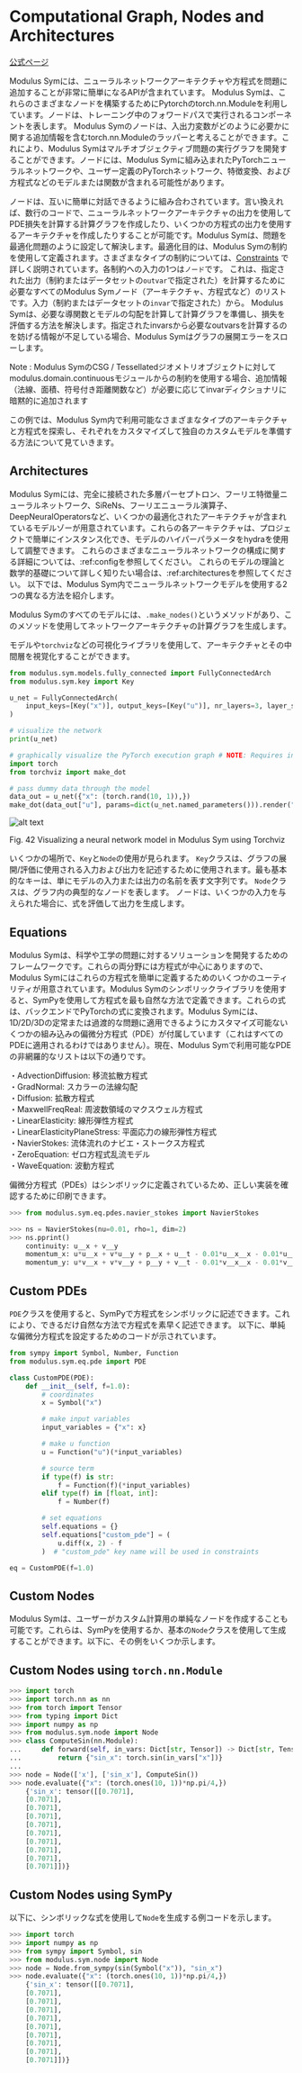 # Computational Graph, Nodes and Architectures

[公式ページ](https://docs.nvidia.com/deeplearning/modulus/modulus-sym/user_guide/features/nodes.html)

Modulus Symには、ニューラルネットワークアーキテクチャや方程式を問題に追加することが非常に簡単になるAPIが含まれています。
Modulus Symは、これらのさまざまなノードを構築するためにPytorchのtorch.nn.Moduleを利用しています。ノードは、トレーニング中のフォワードパスで実行されるコンポーネントを表します。
Modulus Symのノードは、入出力変数がどのように必要かに関する追加情報を含むtorch.nn.Moduleのラッパーと考えることができます。これにより、Modulus Symはマルチオブジェクティブ問題の実行グラフを開発することができます。ノードには、Modulus Symに組み込まれたPyTorchニューラルネットワークや、ユーザー定義のPyTorchネットワーク、特徴変換、および方程式などのモデルまたは関数が含まれる可能性があります。

ノードは、互いに簡単に対話できるように組み合わされています。言い換えれば、数行のコードで、ニューラルネットワークアーキテクチャの出力を使用してPDE損失を計算する計算グラフを作成したり、いくつかの方程式の出力を使用するアーキテクチャを作成したりすることが可能です。Modulus Symは、問題を最適化問題のように設定して解決します。最適化目的は、Modulus Symの制約を使用して定義されます。さまざまなタイプの制約については、[Constraints](https://docs.nvidia.com/deeplearning/modulus/modulus-sym/user_guide/features/constraints.html#constraints-doc) で詳しく説明されています。各制約への入力の1つは```ノード```です。
これは、指定された出力（制約またはデータセットの```outvar```で指定された）を計算するために必要なすべてのModulus Symノード（アーキテクチャ、方程式など）のリストです。入力（制約またはデータセットの```invar```で指定された）から。 Modulus Symは、必要な導関数とモデルの勾配を計算して計算グラフを準備し、損失を評価する方法を解決します。指定されたinvarsから必要なoutvarsを計算するのを妨げる情報が不足している場合、Modulus Symはグラフの展開エラーをスローします。

Note :
Modulus SymのCSG / Tessellatedジオメトリオブジェクトに対してmodulus.domain.continuousモジュールからの制約を使用する場合、追加情報（法線、面積、符号付き距離関数など）が必要に応じてinvarディクショナリに暗黙的に追加されます

この例では、Modulus Sym内で利用可能なさまざまなタイプのアーキテクチャと方程式を探索し、それぞれをカスタマイズして独自のカスタムモデルを準備する方法について見ていきます。

## Architectures

Modulus Symには、完全に接続された多層パーセプトロン、フーリエ特徴量ニューラルネットワーク、SiReNs、フーリエニューラル演算子、DeepNeuralOperatorsなど、いくつかの最適化されたアーキテクチャが含まれているモデルゾーが用意されています。これらの各アーキテクチャは、プロジェクトで簡単にインスタンス化でき、モデルのハイパーパラメータをhydraを使用して調整できます。
これらのさまざまなニューラルネットワークの構成に関する詳細については、:ref:configを参照してください。
これらのモデルの理論と数学的基礎について詳しく知りたい場合は、:ref:architecturesを参照してください。
以下では、Modulus Sym内でニューラルネットワークモデルを使用する2つの異なる方法を紹介します。

Modulus Symのすべてのモデルには、```.make_nodes()```というメソッドがあり、このメソッドを使用してネットワークアーキテクチャの計算グラフを生成します。

モデルや```torchviz```などの可視化ライブラリを使用して、アーキテクチャとその中間層を視覚化することができます。

```python
from modulus.sym.models.fully_connected import FullyConnectedArch
from modulus.sym.key import Key

u_net = FullyConnectedArch(
    input_keys=[Key("x")], output_keys=[Key("u")], nr_layers=3, layer_size=32
)

# visualize the network
print(u_net)

# graphically visualize the PyTorch execution graph # NOTE: Requires installing torchviz library: https://pypi.org/project/torchviz/
import torch
from torchviz import make_dot

# pass dummy data through the model 
data_out = u_net({"x": (torch.rand(10, 1)),})
make_dot(data_out["u"], params=dict(u_net.named_parameters())).render("u_network", format="png")
```

![alt text](images/u_network.png)

Fig. 42 Visualizing a neural network model in Modulus Sym using Torchviz

いくつかの場所で、```Key```と```Node```の使用が見られます。 ```Key```クラスは、グラフの展開/評価に使用される入力および出力を記述するために使用されます。最も基本的なキーは、単にモデルの入力または出力の名前を表す文字列です。 ```Node```クラスは、グラフ内の典型的なノードを表します。 ノードは、いくつかの入力を与えられた場合に、式を評価して出力を生成します。

## Equations

Modulus Symは、科学や工学の問題に対するソリューションを開発するためのフレームワークです。これらの両分野には方程式が中心にありますので、Modulus Symにはこれらの方程式を簡単に定義するためのいくつかのユーティリティが用意されています。Modulus Symのシンボリックライブラリを使用すると、SymPyを使用して方程式を最も自然な方法で定義できます。これらの式は、バックエンドでPyTorchの式に変換されます。Modulus Symには、1D/2D/3Dの定常または過渡的な問題に適用できるようにカスタマイズ可能ないくつかの組み込みの偏微分方程式（PDE）が付属しています（これはすべてのPDEに適用されるわけではありません）。現在、Modulus Symで利用可能なPDEの非網羅的なリストは以下の通りです。

・AdvectionDiffusion: 移流拡散方程式  
・GradNormal: スカラーの法線勾配  
・Diffusion: 拡散方程式  
・MaxwellFreqReal: 周波数領域のマクスウェル方程式  
・LinearElasticity: 線形弾性方程式  
・LinearElasticityPlaneStress: 平面応力の線形弾性方程式  
・NavierStokes: 流体流れのナビエ・ストークス方程式  
・ZeroEquation: ゼロ方程式乱流モデル  
・WaveEquation: 波動方程式  

偏微分方程式（PDEs）はシンボリックに定義されているため、正しい実装を確認するために印刷できます。

```python
>>> from modulus.sym.eq.pdes.navier_stokes import NavierStokes

>>> ns = NavierStokes(nu=0.01, rho=1, dim=2)
>>> ns.pprint()
    continuity: u__x + v__y
    momentum_x: u*u__x + v*u__y + p__x + u__t - 0.01*u__x__x - 0.01*u__y__y
    momentum_y: u*v__x + v*v__y + p__y + v__t - 0.01*v__x__x - 0.01*v__y__y
```

## Custom PDEs

```PDE```クラスを使用すると、SymPyで方程式をシンボリックに記述できます。これにより、できるだけ自然な方法で方程式を素早く記述できます。
以下に、単純な偏微分方程式を設定するためのコードが示されています。

```python
from sympy import Symbol, Number, Function
from modulus.sym.eq.pde import PDE

class CustomPDE(PDE):
    def __init__(self, f=1.0):
        # coordinates
        x = Symbol("x")

        # make input variables
        input_variables = {"x": x}

        # make u function
        u = Function("u")(*input_variables)

        # source term
        if type(f) is str:
            f = Function(f)(*input_variables)
        elif type(f) in [float, int]:
            f = Number(f)

        # set equations
        self.equations = {}
        self.equations["custom_pde"] = (
            u.diff(x, 2) - f
        )  # "custom_pde" key name will be used in constraints

eq = CustomPDE(f=1.0)
```

## Custom Nodes

Modulus Symは、ユーザーがカスタム計算用の単純なノードを作成することも可能です。これらは、SymPyを使用するか、基本の```Node```クラスを使用して生成することができます。以下に、その例をいくつか示します。

## Custom Nodes using ``torch.nn.Module``

```python
>>> import torch
>>> import torch.nn as nn
>>> from torch import Tensor
>>> from typing import Dict
>>> import numpy as np
>>> from modulus.sym.node import Node
>>> class ComputeSin(nn.Module):
...     def forward(self, in_vars: Dict[str, Tensor]) -> Dict[str, Tensor]:
...         return {"sin_x": torch.sin(in_vars["x"])}
... 
>>> node = Node(['x'], ['sin_x'], ComputeSin())
>>> node.evaluate({"x": (torch.ones(10, 1))*np.pi/4,})
    {'sin_x': tensor([[0.7071],
    [0.7071],
    [0.7071],
    [0.7071],
    [0.7071],
    [0.7071],
    [0.7071],
    [0.7071],
    [0.7071],
    [0.7071]])}
```

## Custom Nodes using SymPy

以下に、シンボリックな式を使用して```Node```を生成する例コードを示します。

```python
>>> import torch
>>> import numpy as np
>>> from sympy import Symbol, sin
>>> from modulus.sym.node import Node
>>> node = Node.from_sympy(sin(Symbol("x")), "sin_x")
>>> node.evaluate({"x": (torch.ones(10, 1))*np.pi/4,})
    {'sin_x': tensor([[0.7071],
    [0.7071],
    [0.7071],
    [0.7071],
    [0.7071],
    [0.7071],
    [0.7071],
    [0.7071],
    [0.7071],
    [0.7071]])}
```
